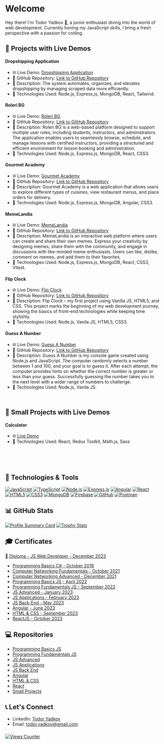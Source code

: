 # Welcome

Hey there! I'm Todor Yadkov 👋,
a junior enthusiast diving into the world of web development. Currently honing my JavaScript skills, I bring a fresh perspective with a passion for coding.

## 🌟 Projects with Live Demos 

#### Dropshipping Application
- 🌐 Live Demo: [Dropshipping Application](https://drop-shipping-trm.vercel.app)
- 📂 GitHub Repository: [Link to GitHub Repository](https://github.com/TodorYadkov/dropshipping-scraper)
- 📝 Description: The system automates, organizes, and elevates dropshipping by managing scraped data more efficiently.
- 🔧 Technologies Used: Node.js, Express.js, MongoDB, React, Tailwind.

#### Roleri BG
- 🌐 Live Demo: [Roleri BG](https://roleri-bg-web-app.vercel.app)
- 📂 GitHub Repository: [Link to GitHub Repository](https://github.com/TodorYadkov/roleri_bg)
- 📝 Description: Roleri BG is a web-based platform designed to support multiple user roles, including students, instructors, and administrators. The application enables users to seamlessly browse, schedule, and manage lessons with certified instructors, providing a structured and efficient environment for lesson booking and administration.
- 🔧 Technologies Used: Node.js, Express.js, MongoDB, React, CSS3.

#### Gourmet Academy
- 🌐 Live Demo: [Gourmet Academy](https://gourmet-academy.netlify.app)
- 📂 GitHub Repository: [Link to GitHub Repository](https://github.com/TodorYadkov/Gourmet_Academy_App_Angular)
- 📝 Description: Gourmet Academy is a web application that allows users to explore different types of cuisines, view restaurant menus, and place orders for delivery.
- 🔧 Technologies Used: Node.js, Express.js, MongoDB, Angular, CSS3.

#### MemeLandia
- 🌐 Live Demo: [MemeLandia](https://memelandia.vercel.app/)
- 📂 GitHub Repository: [Link to GitHub Repository](https://github.com/TodorYadkov/Memelandia_App_React)
- 📝 Description: MemeLandia is an interactive web platform where users can create and share their own memes. Express your creativity by designing memes, share them with the community, and engage in discussions with like-minded meme enthusiasts. Users can like, dislike, comment on memes, and add them to their favorites.
- 🔧 Technologies Used: Node.js, Express.js, MongoDB, React, CSS3, Vitest.

#### Flip Clock
- 🌐 Live Demo: [Flip Clock](https://flip-clock-softuni.vercel.app/)
- 📂 GitHub Repository: [Link to GitHub Repository](https://github.com/TodorYadkov/SoftUni/tree/main/Small-Projects/Flip%20clock%20with%20JS%20CSS%20HTML)
- 📝 Description: Flip Clock – my first project using Vanilla JS, HTML5, and CSS. This project marks the beginning of my web development journey, showing the basics of front-end technologies while keeping time stylishly.
- 🔧 Technologies Used: Node.js, Vanila JS, HTML5, CSS3.

#### Guess A Number
- 🌐 Live Demo: [Guess A Number](https://replit.com/@bhaveto/Guess-A-Number?v=1)
- 📂 GitHub Repository: [Link to GitHub Repository](https://github.com/TodorYadkov/SoftUni/tree/main/Small-Projects/Small-projects-from-my-studies-at-SoftUni/Guess%20The%20Number)
- 📝 Description: Guess A Number is my console game created using Node.js and JavaScript. The computer randomly selects a number between 1 and 100, and your goal is to guess it. After each attempt, the computer provides hints on whether the correct number is greater or less than your guess. Successfully guessing the number takes you to the next level with a wider range of numbers to challenge.
- 🔧 Technologies Used: Node.js, Vanila JS.
  
<br>

## 🎯 Small Projects with Live Demos 

#### Calculator
- 🌐 [Live Demo](https://calculator-indol-eta.vercel.app/)
- 🔧 Technologies Used: React, Redux Toolkit, Math.js, Sass

<br>
<br>
<br>


## 🔧 Technologies & Tools

[![JavaScript](https://skillicons.dev/icons?i=js&theme=dark)](https://developer.mozilla.org/en-US/docs/Web/JavaScript)
[![TypeScript](https://skillicons.dev/icons?i=ts&theme=dark)](https://www.typescriptlang.org/)
[![Node.js](https://skillicons.dev/icons?i=nodejs&theme=dark)](https://nodejs.org)
[![Express.js](https://skillicons.dev/icons?i=express&theme=dark)](https://expressjs.com/)
[![Angular](https://skillicons.dev/icons?i=angular&theme=dark)](https://angular.io/)
[![React](https://skillicons.dev/icons?i=react&theme=dark)](https://react.dev/)
[![HTML5](https://skillicons.dev/icons?i=html&theme=dark)](https://developer.mozilla.org/en-US/docs/Web/HTML)
[![CSS3](https://skillicons.dev/icons?i=css&theme=dark)](https://developer.mozilla.org/en-US/docs/Web/CSS)
[![MongoDB](https://skillicons.dev/icons?i=mongodb&theme=dark)](https://www.mongodb.com/)
[![Firebase](https://skillicons.dev/icons?i=firebase&theme=dark)](https://firebase.google.com)
[![GitHub](https://skillicons.dev/icons?i=github&theme=dark)](https://github.com)
[![Postman](https://skillicons.dev/icons?i=postman&theme=dark)](https://www.postman.com)

## 📊 GitHub Stats

[![Profile Summary Card](https://github-profile-summary-cards.vercel.app/api/cards/profile-details?username=TodorYadkov&theme=github_dark)](https://github.com/alexandresanlim/Badges4-README.md-Profile)
[![Trophy Stats](https://github-profile-trophy.vercel.app/?username=TodorYadkov&theme=onedark)](https://github.com/alexandresanlim/Badges4-README.md-Profile)

## 🎓 Certificates

 📜 [Diploma - JS Web Developer - December 2023](https://softuni.bg/certificates/details/199349/5f333f93)

- [Programming Basics C# - October 2018](https://softuni.bg/certificates/details/60676/1dd82ea0)
- [Computer Networking Fundamentals - October 2021](https://softuni.bg/certificates/details/118948/2340c9ff)
- [Computer Networking Advanced - December 2021](https://softuni.bg/certificates/details/124120/ccccdc3b)
- [Programming Basics JS - April 2022](https://softuni.bg/certificates/details/133854/e41a7114)
- [Programming Fundamentals JS - September 2022](https://softuni.bg/certificates/details/149361/73ffdc3a)
- [JS Advanced - January 2023](https://softuni.bg/certificates/details/160070/87b07d45)
- [JS Applications - February 2023](https://softuni.bg/certificates/details/167750/55bf85eb)
- [JS Back-End - May 2023](https://softuni.bg/certificates/details/175182/41da4f57)
- [Angular - June 2023](https://softuni.bg/certificates/details/182940/6aeef9c2)
- [HTML & CSS - September 2023](https://softuni.bg/certificates/details/190717/557fb816)
- [ReactJS - October 2023](https://softuni.bg/certificates/details/197791/bef9daa1)

## 💻 Repositories

- [Programming Basics JS](https://github.com/TodorYadkov/SoftUni/tree/main/Programming-Basics-JavaScript-2022)
- [Programming Fundamentals JS](https://github.com/TodorYadkov/SoftUni/tree/main/Programming-Fundamentals-with-JavaScript-2022)
- [JS Advanced](https://github.com/TodorYadkov/SoftUni/tree/main/JS-Advanced-January-2023)
- [JS Applications](https://github.com/TodorYadkov/SoftUni/tree/main/JS-Applications-2023)
- [JS Back End](https://github.com/TodorYadkov/SoftUni/tree/main/JS-Back-End-2023)
- [Angular](https://github.com/TodorYadkov/SoftUni/tree/main/Angular-2023)
- [HTML & CSS](https://github.com/TodorYadkov/SoftUni/tree/main/HTML-CSS-2023)
- [React](https://github.com/TodorYadkov/SoftUni/tree/main/React-2023)
- [Small Projects](https://github.com/TodorYadkov/SoftUni/tree/main/Small-Projects)

## 📞 Let's Connect

- LinkedIn: [Todor Yadkov](https://www.linkedin.com/in/todor-yadkov-080150247)
- Email: todor.yadkov@gmail.com
###
[![Views Counter](https://komarev.com/ghpvc/?username=TodorYadkov&style=for-the-badge&color=blue&label=Profile+views)](https://github.com/antonkomarev/github-profile-views-counter)
